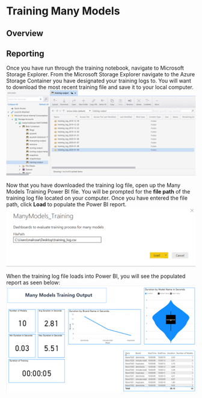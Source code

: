 # Training Many Models 


## Overview


## Reporting 
Once you have run through the training notebook, navigate to Microsoft Storage Explorer. From the Microsoft Storage Explorer navigate to the Azure Storage Container you have designated your training logs to. You will want to download the most recent training file and save it to your local computer. ![image of Storage Explorer](..\images\TrainingStorageExplorer.png) 

Now that you have downloaded the training log file, open up the Many Models Training Power BI file. You will be prompted for the **file path** of the training log file located on your computer. Once you have entered the file path, click **Load** to populate the Power BI report. 
 ![image of Power BI file path input](..\images\TrainingLoadFile.png) 

When the training log file loads into Power BI, you will see the populated report as seen below: 
![image of Power BI report](..\images\TrainingReport.png) 